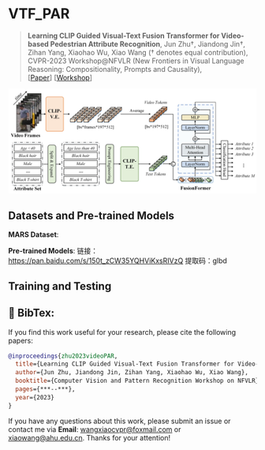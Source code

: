 

# VTF_PAR
> **Learning CLIP Guided Visual-Text Fusion Transformer for Video-based Pedestrian Attribute Recognition**, Jun Zhu†, Jiandong Jin†, Zihan Yang, Xiaohao Wu, Xiao Wang († denotes equal contribution), CVPR-2023 Workshop@NFVLR (New Frontiers in Visual Language Reasoning: Compositionality, Prompts and Causality),  
[[Paper]()] 
[[Workshop](https://nfvlr-workshop.github.io/)] 

<img src="https://github.com/Event-AHU/VTF_PAR/blob/main/figures/frameworkV4.jpg" width="600">


## Datasets and Pre-trained Models 

**MARS Dataset**: 

**Pre-trained Models**: 链接：https://pan.baidu.com/s/150t_zCW35YQHViKxsRIVzQ  提取码：glbd 

## Training and Testing 




## :page_with_curl: BibTex: 
If you find this work useful for your research, please cite the following papers: 

```bibtex
@inproceedings{zhu2023videoPAR,
  title={Learning CLIP Guided Visual-Text Fusion Transformer for Video-based Pedestrian Attribute Recognition},
  author={Jun Zhu, Jiandong Jin, Zihan Yang, Xiaohao Wu, Xiao Wang},
  booktitle={Computer Vision and Pattern Recognition Workshop on NFVLR},
  pages={***--***},
  year={2023}
}
```

If you have any questions about this work, please submit an issue or contact me via **Email**: wangxiaocvpr@foxmail.com or xiaowang@ahu.edu.cn. Thanks for your attention! 




